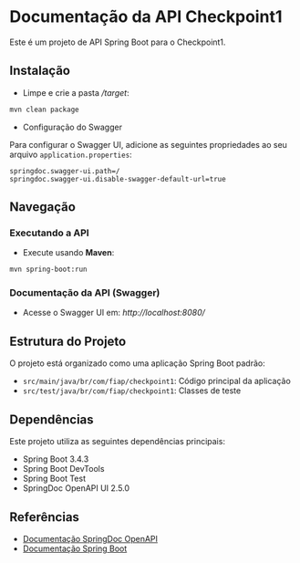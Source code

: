 # Documentação da API Checkpoint1

Este é um projeto de API Spring Boot para o Checkpoint1.

## Instalação

* Limpe e crie a pasta */target*:

```bash
mvn clean package
```

* Configuração do Swagger

Para configurar o Swagger UI, adicione as seguintes propriedades ao seu arquivo `application.properties`:

```properties:c:\Users\carol\OneDrive\Desktop\www\checkpoint1\src\main\resources\application.properties
springdoc.swagger-ui.path=/
springdoc.swagger-ui.disable-swagger-default-url=true
```

## Navegação
### Executando a API
* Execute usando **Maven**:
```bash
mvn spring-boot:run
```

### Documentação da API (Swagger)
- Acesse o Swagger UI em: *http://localhost:8080/*

## Estrutura do Projeto
O projeto está organizado como uma aplicação Spring Boot padrão:
- `src/main/java/br/com/fiap/checkpoint1`: Código principal da aplicação
- `src/test/java/br/com/fiap/checkpoint1`: Classes de teste

## Dependências
Este projeto utiliza as seguintes dependências principais:
- Spring Boot 3.4.3
- Spring Boot DevTools
- Spring Boot Test
- SpringDoc OpenAPI UI 2.5.0

## Referências
- [Documentação SpringDoc OpenAPI](https://springdoc.org/)
- [Documentação Spring Boot](https://spring.io/projects/spring-boot)